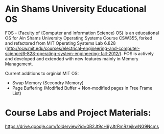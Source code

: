 # Ain Shams University Educational OS
FOS - (Faculty of (Computer and Information Science) OS) is an educational OS for Ain Shams University Operating Systems Course CSW355, forked and refactored from MIT Operating Systems Lab 6.828 (http://ocw.mit.edu/courses/electrical-engineering-and-computer-science/6-828-operating-system-engineering-fall-2012/). 
FOS is actively and developed and extended with new features mainly in Memory Management.

Current additions to orginial MIT OS:
 - Swap Memory (Secondry Memory)
 - Page Buffering (Modified Buffer + Non-modified pages in Free Frame List)

# Course Labs and Project Materials:
https://drive.google.com/folderview?id=0B2Jt9cH9yJtrRmRzejkwNG9Ncms
